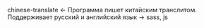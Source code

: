 <name>chinese-translate</name>
<- Программа пишет китайским транслитом. Поддерживает русский и английский язык ->
<stack>sass, js</stack>
 
